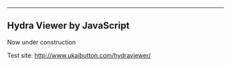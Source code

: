 -----------------------------
Hydra Viewer by JavaScript
-----------------------------

Now under construction

Test site:
http://www.ukaibutton.com/hydraviewer/
